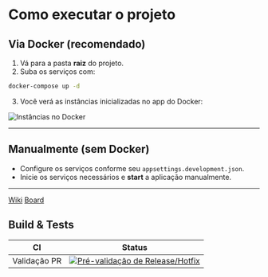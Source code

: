 # Como executar o projeto

## Via Docker (recomendado)

1. Vá para a pasta **raiz** do projeto.
2. Suba os serviços com:

```bash
docker-compose up -d
```

3. Você verá as instâncias inicializadas no app do Docker:

![Instâncias no Docker](https://github.com/user-attachments/assets/f93fb8f0-0da5-42a8-936e-568c876b02ce)

---

## Manualmente (sem Docker)

* Configure os serviços conforme seu `appsettings.development.json`.
* Inicie os serviços necessários e **start** a aplicação manualmente.

---

[Wiki](https://github.com/leandrokuranaga/Mottu/wiki)
[Board](https://github.com/users/leandrokuranaga/projects/23)


## Build & Tests
| CI | Status |
| --- | --- | 
| Validação PR| [![Pré-validação de Release/Hotfix](https://github.com/leandrokuranaga/mottu/actions/workflows/validate-pr.yml/badge.svg)](https://github.com/leandrokuranaga/mottu/actions/workflows/validate-pr.yml)
